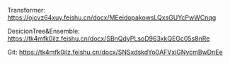 Transformer: https://ojcvz64xuy.feishu.cn/docx/MEeidopakowsLQxsGUYcPwWCnqg


DesicionTree&Ensemble: https://tk4mfk0ilz.feishu.cn/docx/SBnQdyPLsoD963xkQEGc05s8nRe


Git: https://tk4mfk0ilz.feishu.cn/docx/SNSxdskdYo0AFVxiGNycmBwDnEe
